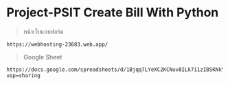 # Project-PSIT Create Bill With Python

> หน้าเว็บแบบฟอร์ม
```
https://webhosting-23683.web.app/
```

> Google Sheet
```
https://docs.google.com/spreadsheets/d/1Bjqq7LYeXC2KCNuv8ILk7i1zIBSKNkYayMGPUsmf344/edit?usp=sharing
```
